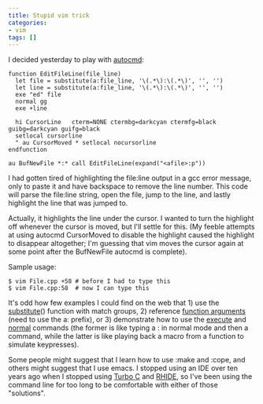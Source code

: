 ```yaml
---
title: Stupid vim trick
categories:
- vim
tags: []
---
```


I decided yesterday to play with [autocmd](http://http://vimdoc.sourceforge.net/htmldoc/autocmd.html):

```>
function EditFileLine(file_line)
  let file = substitute(a:file_line, '\(.*\):\(.*\)', '', '')
  let line = substitute(a:file_line, '\(.*\):\(.*\)', '', '')
  exe "ed" file
  normal gg
  exe +line

  hi CursorLine   cterm=NONE ctermbg=darkcyan ctermfg=black guibg=darkcyan guifg=black
  setlocal cursorline
  " au CursorMoved * setlocal nocursorline
endfunction

au BufNewFile *:* call EditFileLine(expand("<afile>:p"))
```

I had gotten tired of highlighting the file:line output in a gcc error message, only to paste it and have backspace to remove the line number.  This code will parse the file:line string, open the file, jump to the line, and lastly highlight the line that was jumped to.

Actually, it highlights the line under the cursor.  I wanted to turn the highlight off whenever the cursor is moved, but I'll settle for this.  (My feeble attempts at using autocmd CursorMoved to disable the highlight caused the highlight to disappear altogether; I'm guessing that vim moves the cursor again at some point after the BufNewFile autocmd is complete).

Sample usage:

```>
$ vim File.cpp +58 # before I had to type this
$ vim File.cpp:58  # now I can type this
```

It's odd how few examples I could find on the web that 1) use the [substitute](http://vimdoc.sourceforge.net/htmldoc/eval.html#substitute%28%29)() function with match groups, 2) reference [function arguments](http://vimdoc.sourceforge.net/htmldoc/eval.html#a:var) (need to use the a: prefix), or 3) demonstrate how to use the [execute](http://vimdoc.sourceforge.net/htmldoc/eval.html#:execute) and [normal](http://vimdoc.sourceforge.net/htmldoc/various.html#:normal) commands (the former is like typing a : in normal mode and then a command, while the latter is like playing back a macro from a function to simulate keypresses).

Some people might suggest that I learn how to use :make and :cope, and others might suggest that I use emacs.  I stopped using an IDE over ten years ago when I stopped using [Turbo C](http://edn.embarcadero.com/article/20841) and [RHIDE](http://www.rhide.com/), so I've been using the command line for too long to be comfortable with either of those "solutions".

